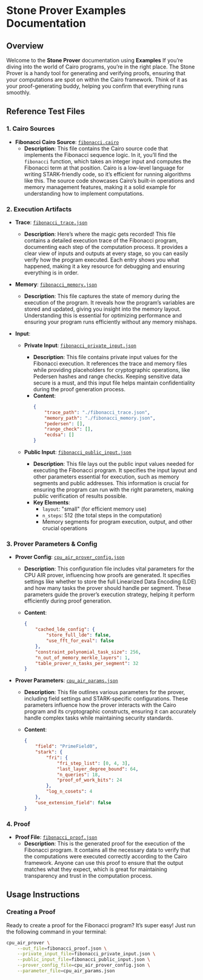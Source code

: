 # Stone Prover Examples Documentation

## Overview
Welcome to the **Stone Prover** documentation using **Examples** If you’re diving into the world of Cairo programs, you’re in the right place. The Stone Prover is a handy tool for generating and verifying proofs, ensuring that your computations are spot on within the Cairo framework. Think of it as your proof-generating buddy, helping you confirm that everything runs smoothly.


## Reference Test Files

### 1. Cairo Sources
- **Fibonacci Cairo Source**: [`fibonacci.cairo`](https://github.com/dipdup-io/stone-packaging/tree/master/test_files/fibonacci.cairo)  
  - **Description**: This file contains the Cairo source code that implements the Fibonacci sequence logic. In it, you’ll find the `fibonacci` function, which takes an integer input and computes the Fibonacci term at that position. Cairo is a low-level language for writing STARK-friendly code, so it’s efficient for running algorithms like this. The source code showcases Cairo’s built-in operations and memory management features, making it a solid example for understanding how to implement computations.

### 2. Execution Artifacts
- **Trace**: [`fibonacci_trace.json`](https://github.com/dipdup-io/stone-packaging/tree/master/test_files/fibonacci_trace.json)  
  - **Description**: Here’s where the magic gets recorded! This file contains a detailed execution trace of the Fibonacci program, documenting each step of the computation process. It provides a clear view of inputs and outputs at every stage, so you can easily verify how the program executed. Each entry shows you what happened, making it a key resource for debugging and ensuring everything is in order.

- **Memory**: [`fibonacci_memory.json`](https://github.com/dipdup-io/stone-packaging/tree/master/test_files/fibonacci_memory.json)  
  - **Description**: This file captures the state of memory during the execution of the program. It reveals how the program’s variables are stored and updated, giving you insight into the memory layout. Understanding this is essential for optimizing performance and ensuring your program runs efficiently without any memory mishaps.

- **Input**: 
  - **Private Input**: [`fibonacci_private_input.json`](https://github.com/dipdup-io/stone-packaging/tree/master/test_files/fibonacci_private_input.json)  
    - **Description**: This file contains private input values for the Fibonacci execution. It references the trace and memory files while providing placeholders for cryptographic operations, like Pedersen hashes and range checks. Keeping sensitive data secure is a must, and this input file helps maintain confidentiality during the proof generation process.
    - **Content**:
      ```json
      {
          "trace_path": "./fibonacci_trace.json",
          "memory_path": "./fibonacci_memory.json",
          "pedersen": [],
          "range_check": [],
          "ecdsa": []
      }
      ```

  - **Public Input**: [`fibonacci_public_input.json`](https://github.com/dipdup-io/stone-packaging/tree/master/test_files/fibonacci_public_input.json)  
    - **Description**: This file lays out the public input values needed for executing the Fibonacci program. It specifies the input layout and other parameters essential for execution, such as memory segments and public addresses. This information is crucial for ensuring the program can run with the right parameters, making public verification of results possible.
    - **Key Elements**:
      - `layout`: "small" (for efficient memory use)
      - `n_steps`: 512 (the total steps in the computation)
      - Memory segments for program execution, output, and other crucial operations

### 3. Prover Parameters & Config
- **Prover Config**: [`cpu_air_prover_config.json`](https://github.com/dipdup-io/stone-packaging/tree/master/test_files/cpu_air_prover_config.json)  
  - **Description**: This configuration file includes vital parameters for the CPU AIR prover, influencing how proofs are generated. It specifies settings like whether to store the full Linearized Data Encoding (LDE) and how many tasks the prover should handle per segment. These parameters guide the prover’s execution strategy, helping it perform efficiently during proof generation.

  - **Content**:
    ```json
    {
        "cached_lde_config": {
            "store_full_lde": false,
            "use_fft_for_eval": false
        },
        "constraint_polynomial_task_size": 256,
        "n_out_of_memory_merkle_layers": 1,
        "table_prover_n_tasks_per_segment": 32
    }
    ```

- **Prover Parameters**: [`cpu_air_params.json`](https://github.com/dipdup-io/stone-packaging/tree/master/test_files/cpu_air_params.json)  
  - **Description**: This file outlines various parameters for the prover, including field settings and STARK-specific configurations. These parameters influence how the prover interacts with the Cairo program and its cryptographic constructs, ensuring it can accurately handle complex tasks while maintaining security standards.

  - **Content**:
    ```json
    {
        "field": "PrimeField0",
        "stark": {
            "fri": {
                "fri_step_list": [0, 4, 3],
                "last_layer_degree_bound": 64,
                "n_queries": 18,
                "proof_of_work_bits": 24
            },
            "log_n_cosets": 4
        },
        "use_extension_field": false
    }
    ```

### 4. Proof
- **Proof File**: [`fibonacci_proof.json`](https://github.com/dipdup-io/stone-packaging/tree/master/test_files/fibonacci_proof.json)  
  - **Description**: This is the generated proof for the execution of the Fibonacci program. It contains all the necessary data to verify that the computations were executed correctly according to the Cairo framework. Anyone can use this proof to ensure that the output matches what they expect, which is great for maintaining transparency and trust in the computation process.

## Usage Instructions

### Creating a Proof
Ready to create a proof for the Fibonacci program? It’s super easy! Just run the following command in your terminal:

```bash
cpu_air_prover \
    --out_file=fibonacci_proof.json \
    --private_input_file=fibonacci_private_input.json \
    --public_input_file=fibonacci_public_input.json \
    --prover_config_file=cpu_air_prover_config.json \
    --parameter_file=cpu_air_params.json
